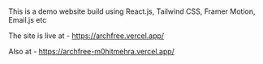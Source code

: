 #


This is a demo website build using React.js, Tailwind CSS, Framer Motion, Email.js etc


The site is live at - https://archfree.vercel.app/

Also at  - https://archfree-m0hitmehra.vercel.app/

 
